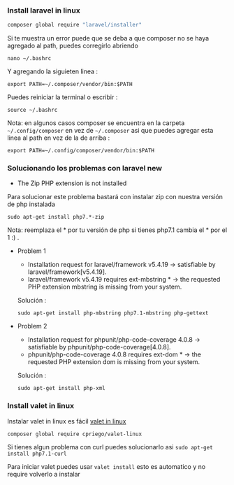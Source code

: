 ### Install laravel in linux


```sh
composer global require "laravel/installer"
```

Si te muestra un error puede que se deba a que composer no se haya agregado al path, puedes corregirlo abriendo 

`nano ~/.bashrc`

Y agregando la siguieten linea :

`export PATH=~/.composer/vendor/bin:$PATH`

Puedes reiniciar la terminal o escribir :

`source ~/.bashrc `

Nota: en algunos casos composer se encuentra en la carpeta `~/.config/composer` en vez de `~/.composer` asi que puedes agregar esta linea al path en vez de la de arriba :

`export PATH=~/.config/composer/vendor/bin:$PATH`


### Solucionando los problemas con laravel new

* The Zip PHP extension is not installed

Para solucionar este problema bastará con instalar zip con nuestra versión de php instalada

`sudo apt-get install php7.*-zip` 

Nota: reemplaza el * por tu versión de php si tienes php7.1 cambia el * por el 1 :) .

*  Problem 1

    - Installation request for laravel/framework v5.4.19 -> satisfiable by laravel/framework[v5.4.19].
    - laravel/framework v5.4.19 requires ext-mbstring * -> the requested PHP extension mbstring is missing from your system.
    
    Solución :
    
    `sudo apt-get install php-mbstring php7.1-mbstring php-gettext`
    
*  Problem 2
    - Installation request for phpunit/php-code-coverage 4.0.8 -> satisfiable by phpunit/php-code-coverage[4.0.8].
    - phpunit/php-code-coverage 4.0.8 requires ext-dom * -> the requested PHP extension dom is missing from your system.
    
    Solución :
    
    `sudo apt-get install php-xml` 
    
### Install valet in linux 

   Instalar valet in linux es fácil [valet in linux](https://github.com/cpriego/valet-linux)
   
   `composer global require cpriego/valet-linux`
   
   Si tienes algun problema con curl puedes solucionarlo asi
   `sudo apt-get install php7.1-curl`
   
   Para iniciar valet puedes usar `valet install` esto es automatico y no require volverlo a instalar
   
   
   


